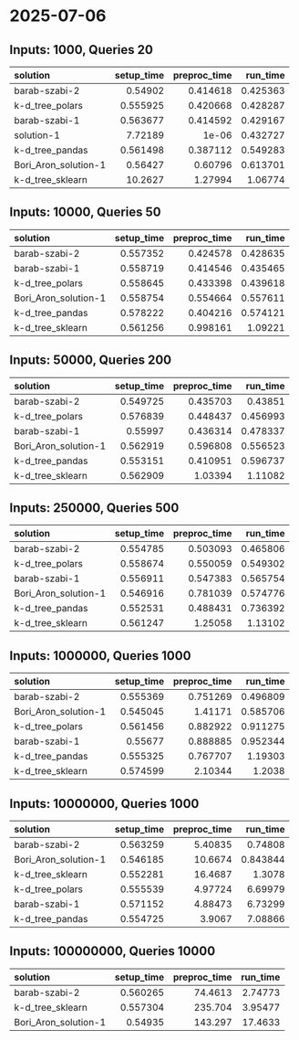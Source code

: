 # 2025-07-06

## Inputs: 1000, Queries 20

| solution             |   setup_time |   preproc_time |   run_time |
|:---------------------|-------------:|---------------:|-----------:|
| barab-szabi-2        |     0.54902  |       0.414618 |   0.425363 |
| k-d_tree_polars      |     0.555925 |       0.420668 |   0.428287 |
| barab-szabi-1        |     0.563677 |       0.414592 |   0.429167 |
| solution-1           |     7.72189  |       1e-06    |   0.432727 |
| k-d_tree_pandas      |     0.561498 |       0.387112 |   0.549283 |
| Bori_Aron_solution-1 |     0.56427  |       0.60796  |   0.613701 |
| k-d_tree_sklearn     |    10.2627   |       1.27994  |   1.06774  |

## Inputs: 10000, Queries 50

| solution             |   setup_time |   preproc_time |   run_time |
|:---------------------|-------------:|---------------:|-----------:|
| barab-szabi-2        |     0.557352 |       0.424578 |   0.428635 |
| barab-szabi-1        |     0.558719 |       0.414546 |   0.435465 |
| k-d_tree_polars      |     0.558645 |       0.433398 |   0.439618 |
| Bori_Aron_solution-1 |     0.558754 |       0.554664 |   0.557611 |
| k-d_tree_pandas      |     0.578222 |       0.404216 |   0.574121 |
| k-d_tree_sklearn     |     0.561256 |       0.998161 |   1.09221  |

## Inputs: 50000, Queries 200

| solution             |   setup_time |   preproc_time |   run_time |
|:---------------------|-------------:|---------------:|-----------:|
| barab-szabi-2        |     0.549725 |       0.435703 |   0.43851  |
| k-d_tree_polars      |     0.576839 |       0.448437 |   0.456993 |
| barab-szabi-1        |     0.55997  |       0.436314 |   0.478337 |
| Bori_Aron_solution-1 |     0.562919 |       0.596808 |   0.556523 |
| k-d_tree_pandas      |     0.553151 |       0.410951 |   0.596737 |
| k-d_tree_sklearn     |     0.562909 |       1.03394  |   1.11082  |

## Inputs: 250000, Queries 500

| solution             |   setup_time |   preproc_time |   run_time |
|:---------------------|-------------:|---------------:|-----------:|
| barab-szabi-2        |     0.554785 |       0.503093 |   0.465806 |
| k-d_tree_polars      |     0.558674 |       0.550059 |   0.549302 |
| barab-szabi-1        |     0.556911 |       0.547383 |   0.565754 |
| Bori_Aron_solution-1 |     0.546916 |       0.781039 |   0.574776 |
| k-d_tree_pandas      |     0.552531 |       0.488431 |   0.736392 |
| k-d_tree_sklearn     |     0.561247 |       1.25058  |   1.13102  |

## Inputs: 1000000, Queries 1000

| solution             |   setup_time |   preproc_time |   run_time |
|:---------------------|-------------:|---------------:|-----------:|
| barab-szabi-2        |     0.555369 |       0.751269 |   0.496809 |
| Bori_Aron_solution-1 |     0.545045 |       1.41171  |   0.585706 |
| k-d_tree_polars      |     0.561456 |       0.882922 |   0.911275 |
| barab-szabi-1        |     0.55677  |       0.888885 |   0.952344 |
| k-d_tree_pandas      |     0.555325 |       0.767707 |   1.19303  |
| k-d_tree_sklearn     |     0.574599 |       2.10344  |   1.2038   |

## Inputs: 10000000, Queries 1000

| solution             |   setup_time |   preproc_time |   run_time |
|:---------------------|-------------:|---------------:|-----------:|
| barab-szabi-2        |     0.563259 |        5.40835 |   0.74808  |
| Bori_Aron_solution-1 |     0.546185 |       10.6674  |   0.843844 |
| k-d_tree_sklearn     |     0.552281 |       16.4687  |   1.3078   |
| k-d_tree_polars      |     0.555539 |        4.97724 |   6.69979  |
| barab-szabi-1        |     0.571152 |        4.88473 |   6.73299  |
| k-d_tree_pandas      |     0.554725 |        3.9067  |   7.08866  |

## Inputs: 100000000, Queries 10000

| solution             |   setup_time |   preproc_time |   run_time |
|:---------------------|-------------:|---------------:|-----------:|
| barab-szabi-2        |     0.560265 |        74.4613 |    2.74773 |
| k-d_tree_sklearn     |     0.557304 |       235.704  |    3.95477 |
| Bori_Aron_solution-1 |     0.54935  |       143.297  |   17.4633  |